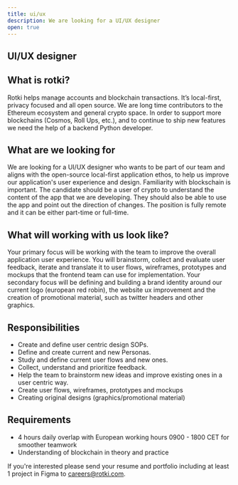 ```yaml
---
title: ui/ux
description: We are looking for a UI/UX designer
open: true
---
```


## UI/UX designer

## What is rotki?

Rotki helps manage accounts and blockchain transactions. It’s local-first,
privacy focused and all open source. We are long time contributors to the
Ethereum ecosystem and general crypto space. In order to support more
blockchains (Cosmos, Roll Ups, etc.), and to continue to ship new features
we need the help of a backend Python developer.

## What are we looking for

We are looking for a UI/UX designer who wants to be part of our team and 
aligns with the open-source local-first application ethos, to help us improve
our application's user experience and design. Familiarity with blockschain is 
important. The candidate should be a user of crypto to understand the content
of the app that we are developing. They should also be able to use the app 
and point out the direction of changes.
The position is fully remote and it can be either part-time or full-time.

## What will working with us look like?

Your primary focus will be working with the team to improve the overall 
application user experience. You will brainstorm, collect and evaluate 
user feedback, iterate and translate it to user flows, wireframes, 
prototypes and mockups that the frontend team can use for implementation. 
Your secondary focus will be defining and building a brand identity around 
our current logo (european red robin), the website ux improvement and the 
creation of promotional material, such as twitter headers and other graphics.

## Responsibilities

* Create and define user centric design SOPs.
* Define and create current and new Personas.
* Study and define current user flows and new ones.
* Collect, understand and prioritize feedback.
* Help the team to brainstorm new ideas and improve existing ones in a user centric way.
* Create user flows, wireframes, prototypes and mockups
* Creating original designs (graphics/promotional material)

## Requirements

* 4 hours daily overlap with European working hours 0900 - 1800 CET for smoother teamwork
* Understanding of blockchain in theory and practice

If you're interested please send your resume and portfolio including at least 1 project in Figma to careers@rotki.com.
